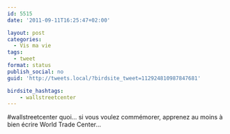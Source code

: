 ```yaml
---
id: 5515
date: '2011-09-11T16:25:47+02:00'

layout: post
categories:
  - Vis ma vie
tags:
  - tweet
format: status
publish_social: no
guid: 'http://tweets.local/?birdsite_tweet=112924810987847681'

birdsite_hashtags:
    - wallstreetcenter
---
```


\#wallstreetcenter quoi… si vous voulez commémorer, apprenez au moins à bien écrire World Trade Center…
